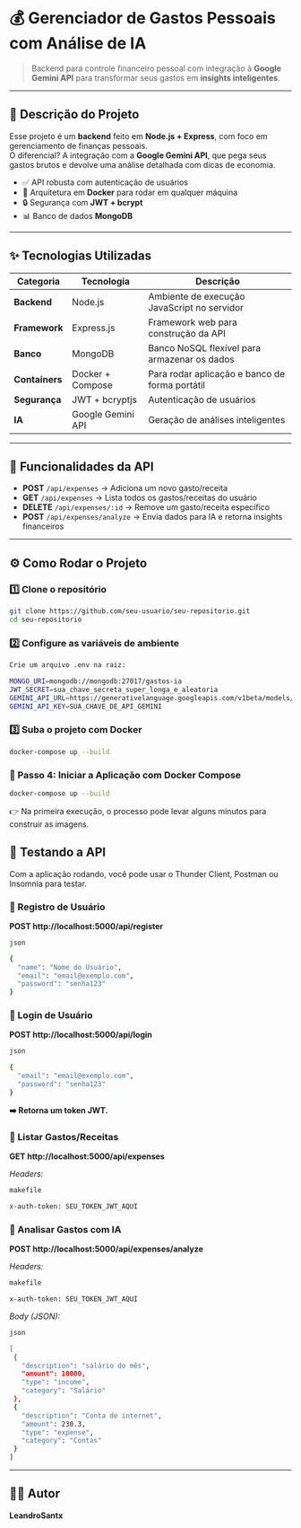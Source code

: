 # 💰 Gerenciador de Gastos Pessoais com Análise de IA  

> Backend para controle financeiro pessoal com integração à **Google Gemini API** para transformar seus gastos em **insights inteligentes**.  

---

## 📌 Descrição do Projeto  
Esse projeto é um **backend** feito em **Node.js + Express**, com foco em gerenciamento de finanças pessoais.  
O diferencial? A integração com a **Google Gemini API**, que pega seus gastos brutos e devolve uma análise detalhada com dicas de economia.  

- ✅ API robusta com autenticação de usuários  
- 🐳 Arquitetura em **Docker** para rodar em qualquer máquina  
- 🔒 Segurança com **JWT + bcrypt**  
- 📊 Banco de dados **MongoDB**  

---

## ✨ Tecnologias Utilizadas  

| Categoria       | Tecnologia         | Descrição |
|-----------------|--------------------|-----------|
| **Backend**     | Node.js            | Ambiente de execução JavaScript no servidor |
| **Framework**   | Express.js         | Framework web para construção da API |
| **Banco**       | MongoDB            | Banco NoSQL flexível para armazenar os dados |
| **Containers**  | Docker + Compose   | Para rodar aplicação e banco de forma portátil |
| **Segurança**   | JWT + bcryptjs     | Autenticação de usuários |
| **IA**          | Google Gemini API  | Geração de análises inteligentes |

---

## 🚀 Funcionalidades da API  

- **POST** `/api/expenses` → Adiciona um novo gasto/receita  
- **GET** `/api/expenses` → Lista todos os gastos/receitas do usuário  
- **DELETE** `/api/expenses/:id` → Remove um gasto/receita específico  
- **POST** `/api/expenses/analyze` → Envia dados para IA e retorna insights financeiros  

---

## ⚙️ Como Rodar o Projeto  

### 1️⃣ Clone o repositório  
```bash
git clone https://github.com/seu-usuario/seu-repositorio.git
cd seu-repositorio
```
### 2️⃣ Configure as variáveis de ambiente
```bash
Crie um arquivo .env na raiz:

MONGO_URI=mongodb://mongodb:27017/gastos-ia
JWT_SECRET=sua_chave_secreta_super_longa_e_aleatoria
GEMINI_API_URL=https://generativelanguage.googleapis.com/v1beta/models/gemini-pro:generateContent
GEMINI_API_KEY=SUA_CHAVE_DE_API_GEMINI
```
### 3️⃣ Suba o projeto com Docker
```bash
docker-compose up --build
```
### 🐳 Passo 4: Iniciar a Aplicação com Docker Compose
```bash
docker-compose up --build
```
👉 Na primeira execução, o processo pode levar alguns minutos para construir as imagens.


## 🧪 Testando a API
Com a aplicação rodando, você pode usar o Thunder Client, Postman ou Insomnia para testar.

### 🔹 Registro de Usuário

**POST http://localhost:5000/api/register**
```bash
json

{
  "name": "Nome do Usuário",
  "email": "email@exemplo.com",
  "password": "senha123"
}
```
### 🔹 Login de Usuário

**POST http://localhost:5000/api/login**
```bash
json

{
  "email": "email@exemplo.com",
  "password": "senha123"
}
```
**➡️ Retorna um token JWT.**

### 🔹 Listar Gastos/Receitas

**GET http://localhost:5000/api/expenses**

*Headers:*
```bash
makefile

x-auth-token: SEU_TOKEN_JWT_AQUI
```
### 🔹 Analisar Gastos com IA

**POST http://localhost:5000/api/expenses/analyze**

*Headers:*
```bash
makefile

x-auth-token: SEU_TOKEN_JWT_AQUI
```

*Body (JSON):*
 ```bash
json

[
  {
    "description": "salário do mês",
    "amount": 10000,
    "type": "income",
    "category": "Salário"
  },
  {
    "description": "Conta de internet",
    "amount": 230.3,
    "type": "expense",
    "category": "Contas"
  }
]
 ```

---

## 👨‍💻 Autor

**LeandroSantx**
